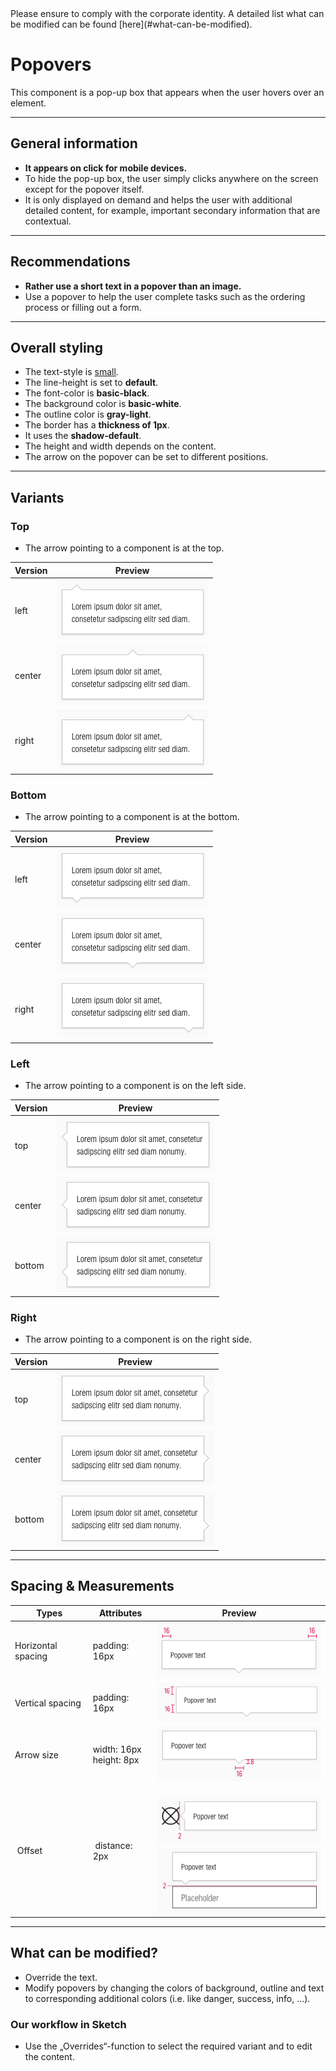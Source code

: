 <AlertInfo alertHeadline="Modifiable">
Please ensure to comply with the corporate identity. A detailed list what can be modified can be found [here](#what-can-be-modified).
</AlertInfo>

# Popovers

This component is a pop-up box that appears when the user hovers over an element.

---

## General information

- **It appears on click for mobile devices.**
- To hide the pop-up box, the user simply clicks anywhere on the screen except for the popover itself.
- It is only displayed on demand and helps the user with additional detailed content, for example, important secondary information that are contextual.

---

## Recommendations

- **Rather use a short text in a popover than an image.**
- Use a popover to help the user complete tasks such as the ordering process or filling out a form.

---

## Overall styling

- The text-style is [small](../../General/Typography/Typography.md#small).
- The line-height is set to **default**.
- The font-color is **basic-black**.
- The background color is **basic-white**.
- The outline color is **gray-light**.
- The border has a **thickness of 1px**.
- It uses the **shadow-default**.
- The height and width depends on the content.
- The arrow on the popover can be set to different positions.

---

## Variants

### Top

- The arrow pointing to a component is at the top.

| Version | Preview |
| --- | --- |
| left | ![top-left](assets/variants/top/left@1x.png) |
| center | ![top-center](assets/variants/top/center@1x.png) |
| right | ![top-right](assets/variants/top/right@1x.png) |


### Bottom

- The arrow pointing to a component is at the bottom.

| Version | Preview |
| --- | --- |
| left | ![top-left](assets/variants/bottom/left@1x.png) |
| center | ![top-center](assets/variants/bottom/center@1x.png) |
| right | ![top-right](assets/variants/bottom/right@1x.png) |

### Left

- The arrow pointing to a component is on the left side.

| Version | Preview |
| --- | --- |
| top | ![top-left](assets/variants/left/top@1x.png) |
| center | ![top-center](assets/variants/left/center@1x.png) |
| bottom | ![top-right](assets/variants/left/bottom@1x.png) |

### Right

- The arrow pointing to a component is on the right side.

| Version | Preview |
| --- | --- |
| top | ![top-left](assets/variants/right/top@1x.png) |
| center | ![top-center](assets/variants/right/center@1x.png) |
| bottom | ![top-right](assets/variants/right/bottom@1x.png) |

---

## Spacing & Measurements

| Types | Attributes | Preview |
| --- | --- | --- |
| Horizontal spacing | padding: 16px | ![Horizontal spacing](assets/measurements/horizontal-spacing@1x.png) |
| Vertical spacing | padding: 16px | ![Vertical spacing](assets/measurements/vertical-spacing@1x.png) |
| Arrow size | width: 16px<br>height: 8px | ![Arrow size](assets/measurements/arrow-size@1x.png) |
| Offset | distance: 2px | ![Offset: icon](assets/position/icon@1x.png)<br>![Offset: component](assets/position/component@1x.png) |

---

## What can be modified?

- Override the text.
- Modify popovers by changing the colors of background, outline and text to corresponding additional colors (i.e. like danger, success, info, …).

### Our workflow in Sketch

- Use the „Overrides“-function to select the required variant and to edit the content.
